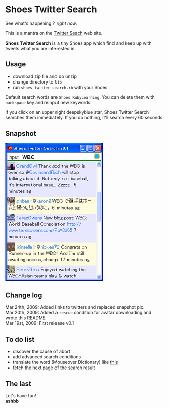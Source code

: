 Shoes Twitter Search
====================
See what's happening ? *right now*.

This is a mantra on the [Twitter Seach](http://search.twitter.com/) web site.

**Shoes Twitter Search** is a tiny Shoes app which find and keep up with tweets what you are interested in.


Usage
-----
- download zip file and do unzip
- change directory to `lib`
- run `shoes_twitter_search.rb` with your Shoes

Default search words are `Shoes RubyLearning`.
You can delete them with `backspace` key and reinput new keywords.

If you click on an upper right deepskyblue star, Shoes Twitter Search searches them immediately. If you do nothing, it'll search every 60 seconds.


Snapshot
--------
![shoes_twitter_search.png](http://github.com/ashbb/shoes_twitter_search/raw/master/imgs/shoes_twitter_search.png)


Change log
----------
Mar 24th, 2009: Added links to twitters and replaced snapshot pic. <br>
Mar 20th, 2009: Added a `rescue` condition for avatar downloading and wrote this README. <br>
Mar 19st, 2009: First release v0.1


To do list
----------
- discover the cause of abort
- add advanced search conditions
- translate the word (Mouseover Dictionary) like [this](http://github.com/ashbb/shoes_translator/tree/master)
- fetch the next page of the search result


The last
--------
Let's have fun! <br>
**ashbb**

